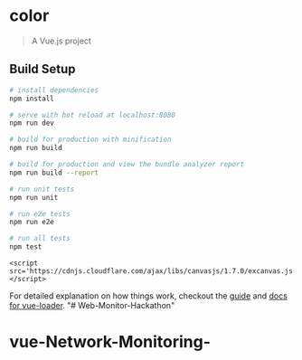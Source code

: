 # color

> A Vue.js project

## Build Setup

``` bash
# install dependencies
npm install

# serve with hot reload at localhost:8080
npm run dev

# build for production with minification
npm run build

# build for production and view the bundle analyzer report
npm run build --report

# run unit tests
npm run unit

# run e2e tests
npm run e2e

# run all tests
npm test
```


<script src='https://cdnjs.cloudflare.com/ajax/libs/Chart.js/1.0.2/Chart.js'></script>
	<script src='https://cdnjs.cloudflare.com/ajax/libs/canvasjs/1.7.0/excanvas.js'></script>

For detailed explanation on how things work, checkout the [guide](http://vuejs-templates.github.io/webpack/) and [docs for vue-loader](http://vuejs.github.io/vue-loader).
"# Web-Monitor-Hackathon" 
# vue-Network-Monitoring-
